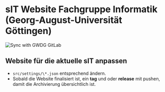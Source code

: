 # sIT Website Fachgruppe Informatik (Georg-August-Universität Göttingen)

![Sync with GWDG GitLab](https://github.com/valerius21/sit-website/workflows/Sync%20with%20GWDG%20GitLab/badge.svg)

## Website für die aktuelle sIT anpassen

- `src/settings/\*.json` entsprechend ändern.
- Sobald die Website finalisiert ist, ein **tag** und oder **release** mit pushen, damit die Archivierung übersichtlich ist.
